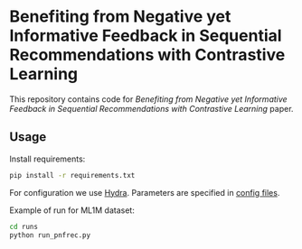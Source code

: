# Benefiting from Negative yet Informative Feedback in Sequential Recommendations with Contrastive Learning

This repository contains code for *Benefiting from Negative yet Informative Feedback in Sequential Recommendations with Contrastive Learning* paper.

## Usage
Install requirements:
```sh
pip install -r requirements.txt
```

For configuration we use [Hydra](https://hydra.cc/). Parameters are specified in [config files](runs/configs/).

Example of run for ML1M dataset:

```sh
cd runs
python run_pnfrec.py 
```
